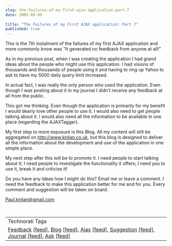 ```yaml
---
slug: the-failures-of-my-first-ajax-application-part-7
date: 2005-09-09
 
title: "The Failures of my First AJAX application: Part 7"
published: true
---
```

This is the 7th instalment of the failures of my first AJAX application and more commonly know was "It generated no feedback from anyone at all!"<p />As in my previous post, when I was creating the application I had grand ideas about the people who might use this application. I had visions of thousands and thousands of people using it and having to ring up Yahoo to ask to have my 5000 daily query limit increased.<p />In actual fact, I was really the only person who used the application. Even though I was posting about it in my journal I didn’t receive any feedback at all from the public.<p />This got me thinking. Even though the application is primarily for my benefit I would dearly love other people to use it. I would also need to get people talking about it. I would also need all the information to be available in one place (regarding the AJAXTagger).<p />My first step to more exposure is this Blog. All my content will still be aggregated on <a href="http://www.kinlan.co.uk">http://www.kinlan.co.uk</a>, but this blog is designed to deliver all the information about the development and use of the application in one simple place.<p />My next step after this will be to promote it. I need people to start talking about it; I need people to investigate the functionality it offers; I need you to use it, break it and criticise it!<p />Do you have any ideas how I might do this? Email me or leave a comment. I need the feedback to make this application better for me and for you. Every comment and suggestion will be taken on board.<p /><a href="mailto:Paul.kinlan@gmail.com">Paul.kinlan@gmail.com</a><p /><br /><table class="TechnoratiHead TagHeader">
<tr><td>Technorati Tags</td></tr>
<tr class="Technorati"><td>
<a href="http://www.technorati.com/tag/Feedback" class="Tag" rel="tag">Feedback</a> <a href="http://feeds.technorati.com/feed/posts/tag/Feedback" class="Tag">[feed]</a>, <a href="http://www.technorati.com/tag/Blog" class="Tag" rel="tag">Blog</a> <a href="http://feeds.technorati.com/feed/posts/tag/Blog" class="Tag">[feed]</a>, <a href="http://www.technorati.com/tag/Ajax" class="Tag" rel="tag">Ajax</a> <a href="http://feeds.technorati.com/feed/posts/tag/Ajax" class="Tag">[feed]</a>, <a href="http://www.technorati.com/tag/Suggestion" class="Tag" rel="tag">Suggestion</a> <a href="http://feeds.technorati.com/feed/posts/tag/Suggestion" class="Tag">[feed]</a>, <a href="http://www.technorati.com/tag/Journal" class="Tag" rel="tag">Journal</a> <a href="http://feeds.technorati.com/feed/posts/tag/Journal" class="Tag">[feed]</a>, <a href="http://www.technorati.com/tag/Ask" class="Tag" rel="tag">Ask</a> <a href="http://feeds.technorati.com/feed/posts/tag/Ask" class="Tag">[feed]</a>
</td></tr>
</table><div class="blogger-post-footer"><img class="posterous_download_image" src="https://blogger.googleusercontent.com/tracker/8109338-112630848173093660?l=www.kinlan.co.uk%2Findex.html" height="1" alt="" width="1" /></div>

